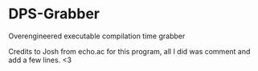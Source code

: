 # DPS-Grabber
Overengineered executable compilation time grabber

Credits to Josh from echo.ac for this program, all I did was comment and add a few lines. <3
